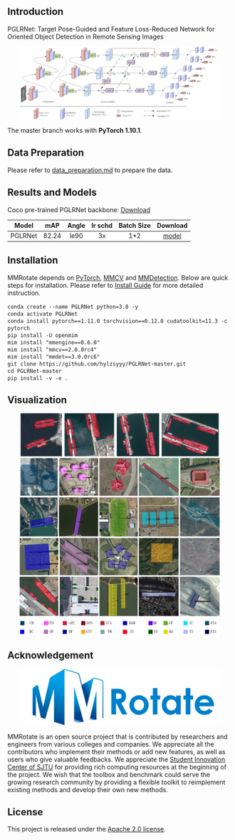 
<div align="center">


</div>

## Introduction

PGLRNet: Target Pose-Guided and Feature Loss-Reduced Network for Oriented Object Detection in Remote Sensing Images

<div align="center">

  <img src="resources/pipline_image.jpg" width="450"/>

</div>

The master branch works with **PyTorch 1.10.1**.

## Data Preparation

Please refer to [data_preparation.md](tools/data/README.md) to prepare the data.

## Results and Models

Coco pre-trained PGLRNet backbone: [Download](https://pan.baidu.com/s/1TON5VEafVVpvzDxrEXBDvQ?pwd=iq75)

|  Model  |  mAP  | Angle | lr schd | Batch Size |                                                                                            Download                                                                                            |
|:-------:|:-----:| :---: |:-------:|:----------:|:----------------------------------------------------------------------------------------------------------------------------------------------------------------------------------------------:|
| PGLRNet | 82.24 | le90  |   3x    |    1\*2    |                            [model](https://pan.baidu.com/s/1P6FkFiW1Eiy-Q-OGK_so3w?pwd=4z1u)                            |

## Installation

MMRotate depends on [PyTorch](https://pytorch.org/), [MMCV](https://github.com/open-mmlab/mmcv) and [MMDetection](https://github.com/open-mmlab/mmdetection).
Below are quick steps for installation.
Please refer to [Install Guide](https://mmrotate.readthedocs.io/en/latest/install.html) for more detailed instruction.

```shell
conda create --name PGLRNet python=3.8 -y
conda activate PGLRNet
conda install pytorch==1.11.0 torchvision==0.12.0 cudatoolkit=11.3 -c pytorch
pip install -U openmim
mim install "mmengine==0.6.0"
mim install "mmcv==2.0.0rc4"
mim install "mmdet==3.0.0rc6"
git clone https://github.com/hylzsyyy/PGLRNet-master.git
cd PGLRNet-master
pip install -v -e .
```


## Visualization

<div align="center">

  <img src="resources/hrsc.png" width="450"/>

</div>

<div align="center">


</div>

<div align="center">

  <img src="resources/dior.png" width="450"/>

</div>

## Acknowledgement
<div align="center">

  <img src="resources/mmrotate-logo.png" width="450"/>

</div>

MMRotate is an open source project that is contributed by researchers and engineers from various colleges and companies. We appreciate all the contributors who implement their methods or add new features, as well as users who give valuable feedbacks. We appreciate the [Student Innovation Center of SJTU](https://www.si.sjtu.edu.cn/) for providing rich computing resources at the beginning of the project. We wish that the toolbox and benchmark could serve the growing research community by providing a flexible toolkit to reimplement existing methods and develop their own new methods.

[//]: # (## Citation)

[//]: # ()
[//]: # (If you use this toolbox or benchmark in your research, please cite this project.)

[//]: # ()
[//]: # (```bibtex)

[//]: # (@inproceedings{zhou2022mmrotate,)

[//]: # (  title   = {MMRotate: A Rotated Object Detection Benchmark using PyTorch},)

[//]: # (  author  = {Zhou, Yue and Yang, Xue and Zhang, Gefan and Wang, Jiabao and Liu, Yanyi and)

[//]: # (             Hou, Liping and Jiang, Xue and Liu, Xingzhao and Yan, Junchi and Lyu, Chengqi and)

[//]: # (             Zhang, Wenwei and Chen, Kai},)

[//]: # (  booktitle={Proceedings of the 30th ACM International Conference on Multimedia},)

[//]: # (  pages = {7331–7334},)

[//]: # (  numpages = {4},)

[//]: # (  year={2022})

[//]: # (})

[//]: # (```)

## License

This project is released under the [Apache 2.0 license](LICENSE).